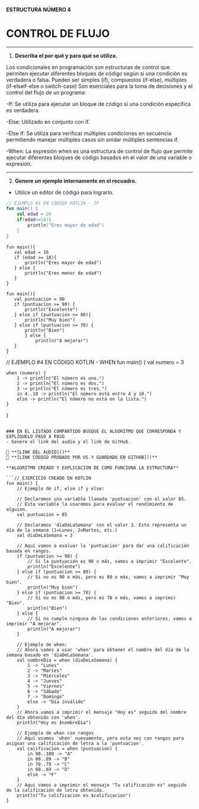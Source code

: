 #### ESTRUCTURA NÚMERO 4 
# CONTROL DE FLUJO  

---

1. **Describa el por qué y para qué se utiliza.**

  Los condicionales en programación son estructuras de control que permiten ejecutar diferentes bloques de código según si una condición es verdadera o falsa. Pueden ser simples (if), compuestos (if-else), múltiples (if-elseif-else o switch-case)
Son esenciales para la toma de decisiones y el control del flujo de un programa:


-If:
  Se utiliza para ejecutar un bloque de código si una condición especifica es verdadera.

-Else:
  Utilizado en conjunto con if.

-Else if:
  Se utiliza para verificar múltiples condiciones en secuencia permitiendo manejar múltiples casos sin anidar múltiples   sentencias if.

-When:
  La expresión when es una estructura de control de flujo que permite ejecutar diferentes bloques de código basados en el valor de una variable o expresión.

---
   
2. **Genere un ejemplo internamente en el recuadro.**  
  - Utilice un editor de código para lograrlo.
```kotlin
// EJEMPLO #1 EN CÓDIGO KOTLIN - IF
fun main() {
    val edad = 20
    if(edad>=18){
        println("Eres mayor de edad")
    }
}
```
```// EJEMPLO #2 EN CÓDIGO KOTLIN - ELSE
fun main(){
   val edad = 16
   if (edad >= 18){
       println("Eres mayor de edad")
   } else {
       println("Eres menor de edad")
   }
}
```
```// EJEMPLO #3 EN CÓDIGO KOTLIN - ELSE IF
fun main(){
   val puntuacion = 90
   if (puntuacion >= 90) {
       println("Excelente")
   } else if (puntuacion >= 80){
       println("Muy bien")
   } else if (puntuacion >= 70) {
       println("Bien")
       } else {
           println("A mejorar")
   }
}
```
// EJEMPLO #4 EN CÓDIGO KOTLIN - WHEN
fun main() {
    val numero = 3

    when (numero) {
        1 -> println("El número es uno.")
        2 -> println("El número es dos.")
        3 -> println("El número es tres.")
        in 4..10 -> println("El número está entre 4 y 10.")
        else -> println("El número no está en la lista.")
    }
}
```

### EN EL LISTADO COMPARTIDO BUSQUE EL ALGORITMO QUE CORRESPONDA Y EXPLÍQUELO PASO A PASO  
- Genere el link del audio y el link de GitHub.  

🔗 **[LINK DEL AUDIO]()**  
🔗 **[LINK CÓDIGO PROBADO POR US Y GUARDADO EN GITHUB]()**

**ALGORITMO CREADO Y EXPLICACION DE COMO FUNCIONA LA ESTRUCTURA**

```// EJERCICIO CREADO EN KOTLIN
fun main() {
    // Ejemplo de if, else if y else:

    // Declaramos una variable llamada 'puntuacion' con el valor 85.
    // Esta variable la usaremos para evaluar el rendimiento de alguien.
    val puntuacion = 85

    // Declaramos 'diaDeLaSemana' con el valor 3. Esto representa un día de la semana (1=Lunes, 2=Martes, etc.)
    val diaDeLaSemana = 3

    // Aquí vamos a evaluar la 'puntuacion' para dar una calificación basada en rangos.
    if (puntuacion >= 90) {
        // Si la puntuación es 90 o más, vamos a imprimir "Excelente".
        println("Excelente")
    } else if (puntuacion >= 80) {
        // Si no es 90 o más, pero es 80 o más, vamos a imprimir "Muy bien".
        println("Muy bien")
    } else if (puntuacion >= 70) {
        // Si no es 80 o más, pero es 70 o más, vamos a imprimir "Bien".
        println("Bien")
    } else {
        // Si no cumple ninguna de las condiciones anteriores, vamos a imprimir "A mejorar".
        println("A mejorar")
    }

    // Ejemplo de when:
    // Ahora vamos a usar 'when' para obtener el nombre del día de la semana basado en 'diaDeLaSemana'.
    val nombreDia = when (diaDeLaSemana) {
        1 -> "Lunes"
        2 -> "Martes"
        3 -> "Miércoles"
        4 -> "Jueves"
        5 -> "Viernes"
        6 -> "Sábado"
        7 -> "Domingo"
        else -> "Día inválido"
    }
    // Ahora vamos a imprimir el mensaje "Hoy es" seguido del nombre del día obtenido con 'when'.
    println("Hoy es $nombreDia")

    // Ejemplo de when con rangos
    // Aquí usamos 'when' nuevamente, pero esta vez con rangos para asignar una calificación de letra a la 'puntuacion'.
    val calificacion = when (puntuacion) {
        in 90..100 -> "A"
        in 80..89 -> "B"
        in 70..79 -> "C"
        in 60..69 -> "D"
        else -> "F"
    }
    // Aqui vamos a imprimir el mensaje "Tu calificación es" seguido de la calificación de letra obtenida.
    println("Tu calificación es $calificacion")
}
```
